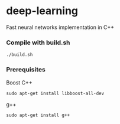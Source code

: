 # deep-learning
Fast neural networks implementation in C++

### Compile with build.sh
```
./build.sh
```

### Prerequisites
Boost C++
```
sudo apt-get install libboost-all-dev
```
g++
```
sudo apt-get install g++
```
